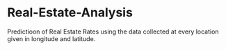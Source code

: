 # Real-Estate-Analysis
Predictioon of Real Estate Rates using the data collected at every location given in longitude and latitude.
